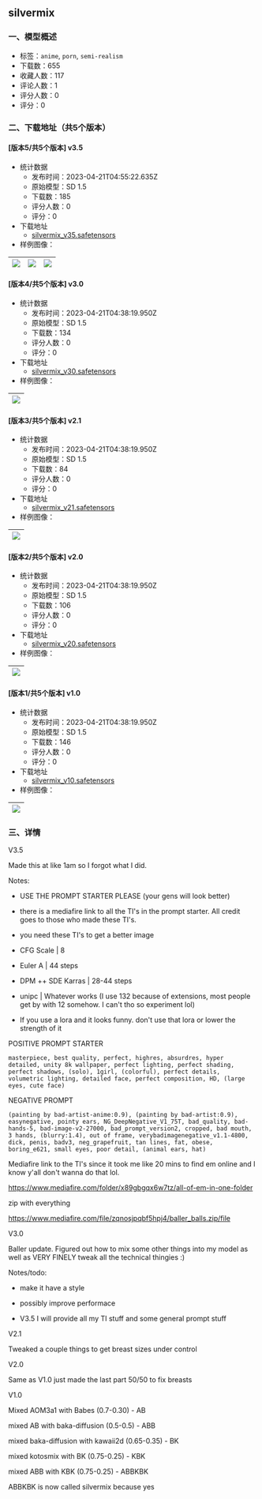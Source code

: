 ## silvermix
### 一、模型概述

- 标签：`anime`, `porn`, `semi-realism`
- 下载数：655
- 收藏人数：117
- 评论人数：1
- 评分人数：0
- 评分：0

### 二、下载地址（共5个版本）

#### [版本5/共5个版本] v3.5

- 统计数据
  - 发布时间：2023-04-21T04:55:22.635Z
  - 原始模型：SD 1.5
  - 下载数：185
  - 评分人数：0
  - 评分：0
- 下载地址
  - [silvermix_v35.safetensors](https://civitai.com/api/download/models/51265)
- 样例图像：

| <img src="https://image.civitai.com/xG1nkqKTMzGDvpLrqFT7WA/e2ed4d1e-de93-4bfc-d560-2dc05da93a00/width=450/551953.jpeg" /> | <img src="https://image.civitai.com/xG1nkqKTMzGDvpLrqFT7WA/5f1edc0b-804b-4f48-5ac5-b8b43aa2e700/width=450/551923.jpeg" /> | <img src="https://image.civitai.com/xG1nkqKTMzGDvpLrqFT7WA/c5f5d165-2990-40d1-33b7-6c696ee0fa00/width=450/551925.jpeg" /> |
| ---- | ---- | ---- |

#### [版本4/共5个版本] v3.0

- 统计数据
  - 发布时间：2023-04-21T04:38:19.950Z
  - 原始模型：SD 1.5
  - 下载数：134
  - 评分人数：0
  - 评分：0
- 下载地址
  - [silvermix_v30.safetensors](https://civitai.com/api/download/models/47794)
- 样例图像：

| <img src="https://image.civitai.com/xG1nkqKTMzGDvpLrqFT7WA/4c0d9265-1e0d-4c29-a32a-ac8f0652c900/width=450/514791.jpeg" /> |
| ---- |

#### [版本3/共5个版本] v2.1

- 统计数据
  - 发布时间：2023-04-21T04:38:19.950Z
  - 原始模型：SD 1.5
  - 下载数：84
  - 评分人数：0
  - 评分：0
- 下载地址
  - [silvermix_v21.safetensors](https://civitai.com/api/download/models/41352)
- 样例图像：

| <img src="https://image.civitai.com/xG1nkqKTMzGDvpLrqFT7WA/a495cf02-53e1-43e7-d180-9cb6d25cfc00/width=450/456046.jpeg" /> |
| ---- |

#### [版本2/共5个版本] v2.0

- 统计数据
  - 发布时间：2023-04-21T04:38:19.950Z
  - 原始模型：SD 1.5
  - 下载数：106
  - 评分人数：0
  - 评分：0
- 下载地址
  - [silvermix_v20.safetensors](https://civitai.com/api/download/models/32013)
- 样例图像：

| <img src="https://image.civitai.com/xG1nkqKTMzGDvpLrqFT7WA/374025b4-1e0d-4185-1876-a28dfa1d6d00/width=450/364072.jpeg" /> |
| ---- |

#### [版本1/共5个版本] v1.0

- 统计数据
  - 发布时间：2023-04-21T04:38:19.950Z
  - 原始模型：SD 1.5
  - 下载数：146
  - 评分人数：0
  - 评分：0
- 下载地址
  - [silvermix_v10.safetensors](https://civitai.com/api/download/models/31491)
- 样例图像：

| <img src="https://image.civitai.com/xG1nkqKTMzGDvpLrqFT7WA/6f8417a3-5259-47a8-9075-3b1040b87f00/width=450/358341.jpeg" /> |
| ---- |


### 三、详情
<p>V3.5</p><p>Made this at like 1am so I forgot what I did.</p><p></p><p>Notes:</p><ul><li><p>USE THE PROMPT STARTER PLEASE (your gens will look better)</p></li><li><p>there is a mediafire link to all the TI's in the prompt starter. All credit goes to those who made these TI's.</p></li><li><p>you need these TI's to get a better image</p></li><li><p>CFG Scale | 8</p></li><li><p>Euler A | 44 steps</p></li><li><p>DPM ++ SDE Karras | 28-44 steps</p></li><li><p>unipc | Whatever works (I use 132 because of extensions, most people get by with 12 somehow. I can't tho so experiment lol)</p></li><li><p>If you use a lora and it looks funny. don't use that lora or lower the strength of it</p></li></ul><p>POSITIVE PROMPT STARTER</p><pre><code>masterpiece, best quality, perfect, highres, absurdres, hyper detailed, unity 8k wallpaper, perfect lighting, perfect shading, perfect shadows, (solo), 1girl, (colorful), perfect details, volumetric lighting, detailed face, perfect composition, HD, (large eyes, cute face)</code></pre><p>NEGATIVE PROMPT</p><pre><code>(painting by bad-artist-anime:0.9), (painting by bad-artist:0.9), easynegative, pointy ears, NG_DeepNegative_V1_75T, bad_quality, bad-hands-5, bad-image-v2-27000, bad_prompt_version2, cropped, bad mouth, 3 hands, (blurry:1.4), out of frame, verybadimagenegative_v1.1-4800, dick, penis, badv3, neg_grapefruit, tan lines, fat, obese, boring_e621, small eyes, poor detail, (animal ears, hat)</code></pre><p>Mediafire link to the TI's since it took me like 20 mins to find em online and I know y'all don't wanna do that lol.</p><p><a target="_blank" rel="ugc" href="https://www.mediafire.com/folder/x89gbgqx6w7tz/all-of-em-in-one-folder">https://www.mediafire.com/folder/x89gbgqx6w7tz/all-of-em-in-one-folder</a></p><p>zip with everything</p><p><a target="_blank" rel="ugc" href="https://www.mediafire.com/file/zqnosjpqbf5hpj4/baller_balls.zip/file">https://www.mediafire.com/file/zqnosjpqbf5hpj4/baller_balls.zip/file</a></p><p></p><p>V3.0</p><p>Baller update. Figured out how to mix some other things into my model as well as VERY FINELY tweak all the technical thingies :)</p><p></p><p>Notes/todo:</p><p></p><ul><li><p>make it have a style</p></li><li><p>possibly improve performace</p></li><li><p>V3.5 I will provide all my TI stuff and some general prompt stuff</p></li></ul><p></p><p>V2.1</p><p>Tweaked a couple things to get breast sizes under control</p><p>V2.0</p><p>Same as V1.0 just made the last part 50/50 to fix breasts</p><p>V1.0</p><p>Mixed AOM3a1 with Babes (0.7-0.30) - AB</p><p>mixed AB with baka-diffusion (0.5-0.5) - ABB</p><p>mixed baka-diffusion with kawaii2d (0.65-0.35) - BK</p><p>mixed kotosmix with BK (0.75-0.25) - KBK</p><p>mixed ABB with KBK (0.75-0.25) - ABBKBK</p><p>ABBKBK is now called silvermix because yes</p>